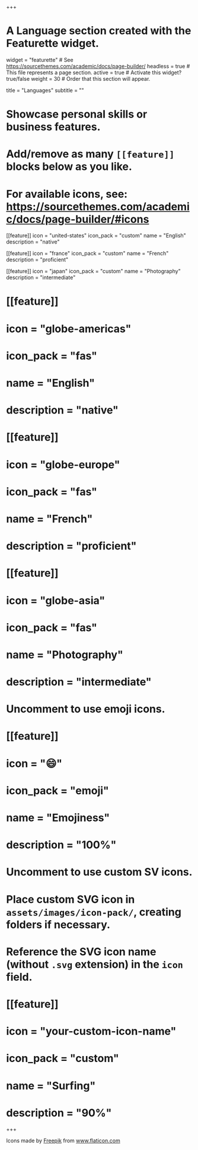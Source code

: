 +++
# A Language section created with the Featurette widget.
widget = "featurette"  # See https://sourcethemes.com/academic/docs/page-builder/
headless = true  # This file represents a page section.
active = true  # Activate this widget? true/false
weight = 30  # Order that this section will appear.

title = "Languages"
subtitle = ""

# Showcase personal skills or business features.
# 
# Add/remove as many `[[feature]]` blocks below as you like.
# 
# For available icons, see: https://sourcethemes.com/academic/docs/page-builder/#icons

[[feature]]
  icon = "united-states"
  icon_pack = "custom"
  name = "English"
  description = "native"
  
[[feature]]
  icon = "france"
  icon_pack = "custom"
  name = "French"
  description = "proficient"  
  
[[feature]]
  icon = "japan"
  icon_pack = "custom"
  name = "Photography"
  description = "intermediate"

# [[feature]]
#   icon = "globe-americas"
#   icon_pack = "fas"
#   name = "English"
#   description = "native"
#   
# [[feature]]
#   icon = "globe-europe"
#   icon_pack = "fas"
#   name = "French"
#   description = "proficient"  
#   
# [[feature]]
#   icon = "globe-asia"
#   icon_pack = "fas"
#   name = "Photography"
#   description = "intermediate"

# Uncomment to use emoji icons.
# [[feature]]
#  icon = ":smile:"
#  icon_pack = "emoji"
#  name = "Emojiness"
#  description = "100%"  

# Uncomment to use custom SV icons.
# Place custom SVG icon in `assets/images/icon-pack/`, creating folders if necessary.
# Reference the SVG icon name (without `.svg` extension) in the `icon` field.
# [[feature]]
#  icon = "your-custom-icon-name"
#  icon_pack = "custom"
#  name = "Surfing"
#  description = "90%"

+++

<div>Icons made by <a href="https://www.freepik.com" title="Freepik">Freepik</a> from <a href="https://www.flaticon.com/" title="Flaticon">www.flaticon.com</a></div>
